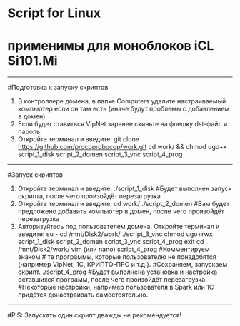 # Script for Linux 
#  применимы для моноблоков iCL Si101.Mi
__________________________________________________________________________________
#Подготовка к запуску скриптов
1. В контроллере домена, в папке Computers удалите настраиваемый компьютер если он там есть (иначе будут проблемы с добавлением в домен).
2. Если будет ставиться VipNet заранее скиньте на флешку dst-файл и пароль.
3. Откройте терминал и введите:
git clone https://github.com/procoprobocop/work.git
cd work/ && chmod ugo+x script_1_disk script_2_domen script_3_vnc script_4_prog
___________________________________________________________________________________
#Запуск скриптов
1. Откройте терминал и введите:
./script_1_disk
#Будет выполнен запуск скрипта, после чего произойдёт перезагрузка
2. Откройте терминал и введите:
cd work/
./script_2_domen
#Вам будет предложено добавить компьютер в домен, после чего произойдёт перезагрузка
6. Авторизуйтесь под пользователем домена.
Откройте терминал и введите:
su -
cd /mnt/Disk2/work/
./script_3_vnc
chmod ugo+rwx script_1_disk script_2_domen script_3_vnc script_4_prog
exit
cd /mnt/Disk2/work/
vim (или nano) script_4_prog
#Комментируем знаком # те программы, которые пользователю не понадобятся (например VipNet, 1C, КРИПТО-ПРО и т.д.). 
#Cохраняем, запускаем скрипт.
./script_4_prog
#Будет выполнена установка и настройка оставшихся программ, после чего произойдёт перезагрузка.
#Некоторые настройки, например пользователя в Spark или 1C придётся донастраивать самостоятельно.
______________________________________________________________________________________
#P.S: Запускать один скрипт дважды не рекомендуется!

